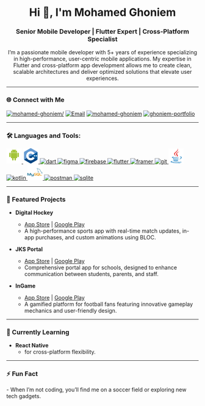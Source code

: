 <h1 align="center">Hi 👋, I'm Mohamed Ghoniem</h1>
<h3 align="center">Senior Mobile Developer | Flutter Expert | Cross-Platform Specialist</h3>
<p align="center">I’m a passionate mobile developer with 5+ years of experience specializing in high-performance, user-centric mobile applications. My expertise in Flutter and cross-platform app development allows me to create clean, scalable architectures and deliver optimized solutions that elevate user experiences.</p>

---

<h3 align="left">🌐 Connect with Me</h3>
<p align="left">
  <a href="https://linkedin.com/in/mohamed-ghoniem/" target="blank"><img align="center" src="https://raw.githubusercontent.com/rahuldkjain/github-profile-readme-generator/master/src/images/icons/Social/linked-in-alt.svg" alt="mohamed-ghoniem/" height="30" width="40" /></a>
    <a href="mailto:mohamed.maher.ghoniem@gmail.com" target="blank"><img align="center" src="https://www.vectorlogo.zone/logos/gmail/gmail-icon.svg" alt="Email" height="30" width="40" /></a>
  <a href="https://stackoverflow.com/users/mohamed-ghoniem" target="blank"><img align="center" src="https://raw.githubusercontent.com/rahuldkjain/github-profile-readme-generator/master/src/images/icons/Social/stack-overflow.svg" alt="mohamed-ghoniem" height="30" width="40" /></a>
  <a href="https://ghoniem.framer.website/" target="blank"><img align="center" src="https://www.vectorlogo.zone/logos/framer/framer-icon.svg" alt="ghoniem-portfolio" height="30" width="40" /></a>
</p>

---

<h3 align="left">🛠️ Languages and Tools:</h3>
<p align="left"> <a href="https://developer.android.com" target="_blank" rel="noreferrer"> <img src="https://raw.githubusercontent.com/devicons/devicon/master/icons/android/android-original-wordmark.svg" alt="android" width="40" height="40"/> </a> <a href="https://www.w3schools.com/cpp/" target="_blank" rel="noreferrer"> <img src="https://raw.githubusercontent.com/devicons/devicon/master/icons/cplusplus/cplusplus-original.svg" alt="cplusplus" width="40" height="40"/> </a> <a href="https://dart.dev" target="_blank" rel="noreferrer"> <img src="https://www.vectorlogo.zone/logos/dartlang/dartlang-icon.svg" alt="dart" width="40" height="40"/> </a> <a href="https://www.figma.com/" target="_blank" rel="noreferrer"> <img src="https://www.vectorlogo.zone/logos/figma/figma-icon.svg" alt="figma" width="40" height="40"/> </a> <a href="https://firebase.google.com/" target="_blank" rel="noreferrer"> <img src="https://www.vectorlogo.zone/logos/firebase/firebase-icon.svg" alt="firebase" width="40" height="40"/> </a> <a href="https://flutter.dev" target="_blank" rel="noreferrer"> <img src="https://www.vectorlogo.zone/logos/flutterio/flutterio-icon.svg" alt="flutter" width="40" height="40"/> </a> <a href="https://www.framer.com/" target="_blank" rel="noreferrer"> <img src="https://www.vectorlogo.zone/logos/framer/framer-icon.svg" alt="framer" width="40" height="40"/> </a> <a href="https://git-scm.com/" target="_blank" rel="noreferrer"> <img src="https://www.vectorlogo.zone/logos/git-scm/git-scm-icon.svg" alt="git" width="40" height="40"/> </a> <a href="https://www.java.com" target="_blank" rel="noreferrer"> <img src="https://raw.githubusercontent.com/devicons/devicon/master/icons/java/java-original.svg" alt="java" width="40" height="40"/> </a> <a href="https://kotlinlang.org" target="_blank" rel="noreferrer"> <img src="https://www.vectorlogo.zone/logos/kotlinlang/kotlinlang-icon.svg" alt="kotlin" width="40" height="40"/> </a> <a href="https://www.mysql.com/" target="_blank" rel="noreferrer"> <img src="https://raw.githubusercontent.com/devicons/devicon/master/icons/mysql/mysql-original-wordmark.svg" alt="mysql" width="40" height="40"/> </a> <a href="https://postman.com" target="_blank" rel="noreferrer"> <img src="https://www.vectorlogo.zone/logos/getpostman/getpostman-icon.svg" alt="postman" width="40" height="40"/> </a> <a href="https://www.sqlite.org/" target="_blank" rel="noreferrer"> <img src="https://www.vectorlogo.zone/logos/sqlite/sqlite-icon.svg" alt="sqlite" width="40" height="40"/> </a> </p>

---

### 📱 Featured Projects

- **Digital Hockey**  
  - [App Store](https://apps.apple.com/us/app/digital-hockey/id6463205087) | [Google Play](https://play.google.com/store/apps/details?id=com.sdh.app&pli=1)  
  - A high-performance sports app with real-time match updates, in-app purchases, and custom animations using BLOC.

- **JKS Portal**  
  - [App Store](https://apps.apple.com/sa/app/jks-portal/id6472702844) | [Google Play](https://play.google.com/store/apps/details?id=com.jkschool.jksPortal&pcampaignid=web_share)  
  - Comprehensive portal app for schools, designed to enhance communication between students, parents, and staff.

- **InGame**  
  - [App Store](https://apps.apple.com/eg/app/ingame-sports/id1603861494) | [Google Play](https://play.google.com/store/apps/details?id=com.in_game.app)  
  - A gamified platform for football fans featuring innovative gameplay mechanics and user-friendly design.

---

<h3 align="left">🎯 Currently Learning</h3>

- **React Native**
  - for cross-platform flexibility.

---

<h3 align="left">⚡ Fun Fact</h3>
- When I’m not coding, you’ll find me on a soccer field or exploring new tech gadgets.
